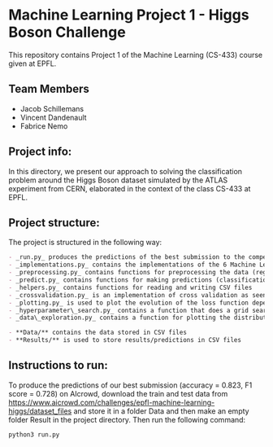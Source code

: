 # Machine Learning Project 1 - Higgs Boson Challenge

This repository contains Project 1 of the Machine Learning (CS-433) course given at EPFL.

## Team Members
- Jacob Schillemans
- Vincent Dandenault
- Fabrice Nemo

## Project info: 
In this directory, we present our approach to solving the classification problem around the Higgs Boson dataset simulated by the ATLAS experiment from CERN, elaborated in the context of the class CS-433 at EPFL.

## Project structure: 

The project is structured in the following way:

```markdown
- _run.py_ produces the predictions of the best submission to the competition system (ridge regression). The predictions are saved in a file "Submission_ridge_regression.csv" saved in the Results folder.
- _implementations.py_ contains the implementations of the 6 Machine Learning functions asked in the assignment (least_squares_GD, least_squares_SGD, least_squares, ridge_regression, logistic_regression, reg_logistic_regression).
- _preprocessing.py_ contains functions for preprocessing the data (regularization and building polynomial features from the initial features).
- _predict.py_ contains functions for making predictions (classification) from the results given by our models.
- _helpers.py_ contains functions for reading and writing CSV files
- _crossvalidation.py_ is an implementation of cross validation as seen in lectures
- _plotting.py_ is used to plot the evolution of the loss function depending on the number of iterations of a given iterative algorithm.
- _hyperparameter\_search.py_ contains a function that does a grid search for the hyperparameters of reg_logistic_regression.
- _data\_exploration.py_ contains a function for plotting the distribution of the labels in the train and test set.

- **Data/** contains the data stored in CSV files
- **Results/** is used to store results/predictions in CSV files
```

## Instructions to run:
To produce the predictions of our best submission (accuracy = 0.823, F1 score = 0.728) on AIcrowd, download the train and test data from https://www.aicrowd.com/challenges/epfl-machine-learning-higgs/dataset_files and store it in a folder Data and then make an empty folder Result in the project directory. Then run the following command:
```markdown
python3 run.py
```



